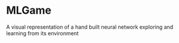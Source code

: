 # MLGame

A visual representation of a hand built neural network exploring and learning from its environment
